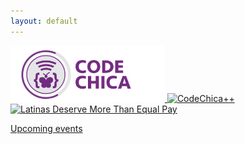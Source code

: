 ```yaml
---
layout: default
---
```


<!--
<a href="https://www.eventbrite.com/e/code-chica-advanced-coding-program-cohort-2-saturdays-tickets-215146768777" class="button primary">Register Now</a>
-->

<div>
  <a href="/-/" class="link">
    <img src="/assets/images/code-chica.png" alt="CodeChica" style="width: 49%" />
  </a>

  <a href="/plus-plus/" class="link">
    <img src="/assets/images/code-chica-plus-plus.png" alt="CodeChica++" style="width: 49%" />
  </a>
</div>

<a href="https://hispanicstar.org/">
  <img src="/assets/images/latinas-deserve-more-than-equal-pay.png" alt="Latinas Deserve More Than Equal Pay"/>
</a>

<p class="text-center">
  <a href="https://www.eventbrite.com/o/latinitas-nonprofit-organization-11797246680">Upcoming events</a>
</p>
